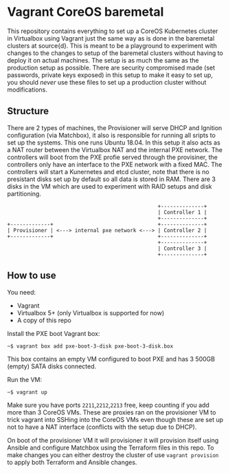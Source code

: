 # Vagrant CoreOS baremetal
This repository contains everything to set up a CoreOS Kubernetes cluster in Virtualbox using Vagrant just the same way as is done in the baremetal clusters at source{d}.
This is meant to be a playground to experiment with changes to the changes to setup of the baremetal clusters without having to deploy it on actual machines. The setup is as much the same as the production setup as possible. There are security compromised made (set passwords, private keys exposed) in this setup to make it easy to set up, you should *never* use these files to set up a production cluster without modifications.

## Structure
There are 2 types of machines, the Provisioner will serve DHCP and Ignition configuration (via Matchbox), it also is responsible for running all sripts to set up the systems. This one runs Ubuntu 18.04. In this setup it also acts as a NAT router between the Virtualbox NAT and the internal PXE network.
The controllers will boot from the PXE profie served through the provisiner, the controllers only have an interface to the PXE network with a fixed MAC.
The controllers will start a Kunernetes and etcd cluster, note that there is no presistant disks set up by default so all data is stored in RAM. There are 3 disks in the VM which are used to experiment with RAID setups and disk partitioning.


```
                                                 +--------------+
                                                 | Controller 1 |
                                                 +--------------+
+-------------+                                  +--------------+
| Provisioner | <---> internal pxe network <---> | Controller 2 |
+-------------+                                  +--------------+
                                                 +--------------+
                                                 | Controller 3 |
                                                 +--------------+
```

## How to use
You need:
* Vagrant
* Virtualbox 5+ (only Virtualbox is supported for now)
* A copy of this repo

Install the PXE boot Vagrant box:
```
~$ vagrant box add pxe-boot-3-disk pxe-boot-3-disk.box
```
This box contains an empty VM configured to boot PXE and has 3 500GB (empty) SATA disks connected.

Run the VM:
```
~$ vagrant up
```
Make sure you have ports `2211`,`2212`,`2213` free, keep counting if you add more than 3 CoreOS VMs. These are proxies ran on the provisioner VM to trick vagrant into SSHing into the CoreOS VMs even though these are set up not to have a NAT interface (conflicts with the setup due to DHCP).

On boot of the provisioner VM it will provisioner it will provision itself using Ansible and configure Matchbox using the Terraform files in this repo.
To make changes you can either destroy the cluster of use `vagrant provision` to apply both Terraform and Ansible changes.
